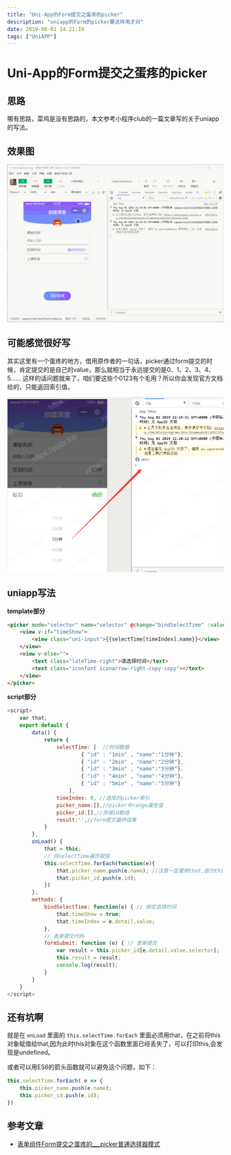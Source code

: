 ```yaml
---
title: "Uni-App的Form提交之蛋疼的picker"
description: "uniapp的Form的picker要这样用才对"
date: 2019-08-01 14:21:19
tags: ["UniAPP"]
---
```


# Uni-App的Form提交之蛋疼的picker

## 思路

哪有思路，菜鸡是没有思路的，本文参考小程序club的一篇文章写的关于uniapp的写法。

## 效果图

![img](./20171011unipicker.gif "效果图")

## 可能感觉很好写

其实这里有一个蛋疼的地方，借用原作者的一句话，picker通过form提交的时候，肯定提交的是自己的value，那么就相当于永远提交的是0、1、2、3、4、5…… 这样的话问题就来了，咱们要这些个0123有个毛用？所以你会发现官方文档给的，只能返回索引值。

![img](./CBSWpjny0QA8.png "参数")

## uniapp写法

**template部分**
```html
<picker mode="selector" name="selector" @change="bindSelectTime" :value="timeIndex" :range="picker_name">
	<view v-if="timeShow">
		<view class="uni-input">{{selectTime[timeIndex].name}}</view>
	</view>
	<view v-else="">
		<text class="lateTime-right">请选择时间</text>
		<text class="iconfont iconarrow-right-copy-copy"></text>
	</view>
</picker>
```

**script部分**
```javascript
<script>
    var that;
	export default {
		data() {
			return {
                selectTime: [  //时间数据
                        { "id" : "1min" , "name":"1分钟"},
                        { "id" : "2min" , "name":"2分钟"},  
                        { "id" : "3min" , "name":"3分钟"},  
                        { "id" : "4min" , "name":"4分钟"},  
                        { "id" : "5min" , "name":"5分钟"}
                    ],
                timeIndex: 0, //选择的picker索引
                picker_name:[],//picker中range属性值
                picker_id:[],//存储id数组
                result:'',//form提交最终结果
			}
		},
        onLoad() {
            that = this;
            // 将selectTime遍历赋值
            this.selectTime.forEach(function(e){
                that.picker_name.push(e.name); //注意一定要用that,因为this对象此时已经没有传不进来了
                that.picker_id.push(e.id);
            })
        },
		methods: {
			bindSelectTime: function(e) { // 绑定选择时间
                that.timeShow = true;
				that.timeIndex = e.detail.value;
			},
            // 表单提交代码
            formSubmit: function (e) { // 表单提交
                var result = this.picker_id[e.detail.value.selector];
                this.result = result;
                console.log(result);
            }
		}
	}
</script>
```

## 还有坑啊

就是在 `onLoad` 里面的  `this.selectTime.forEach` 里面必须用that，在之前将this对象赋值给that,因为此时this对象在这个函数里面已经丢失了，可以打印this,会发现是undefined。

或者可以用ES6的箭头函数就可以避免这个问题，如下：

```javascript
this.selectTime.forEach( e => {
	this.picker_name.push(e.name);
	this.picker_id.push(e.id);
})
```

## 参考文章

* [表单组件Form提交之蛋疼的___picker普通选择器模式](http://www.wxappclub.com/topic/687)